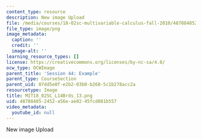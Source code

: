 ```yaml
---
content_type: resource
description: New image Upload
file: /media/courses/18-02sc-multivariable-calculus-fall-2010/487084852452a56eae0245fcd081b557_MIT18_02SC_L14Brds_13.png
file_type: image/png
image_metadata:
  caption: ''
  credit: ''
  image-alt: ''
learning_resource_types: []
license: https://creativecommons.org/licenses/by-nc-sa/4.0/
ocw_type: OCWImage
parent_title: 'Session 44: Example'
parent_type: CourseSection
parent_uid: 07dd5e0f-e2b2-03b0-b268-5c1b278acc2a
resourcetype: Image
title: MIT18_02SC_L14Brds_13.png
uid: 48708485-2452-a56e-ae02-45fcd081b557
video_metadata:
  youtube_id: null
---
```

New image Upload